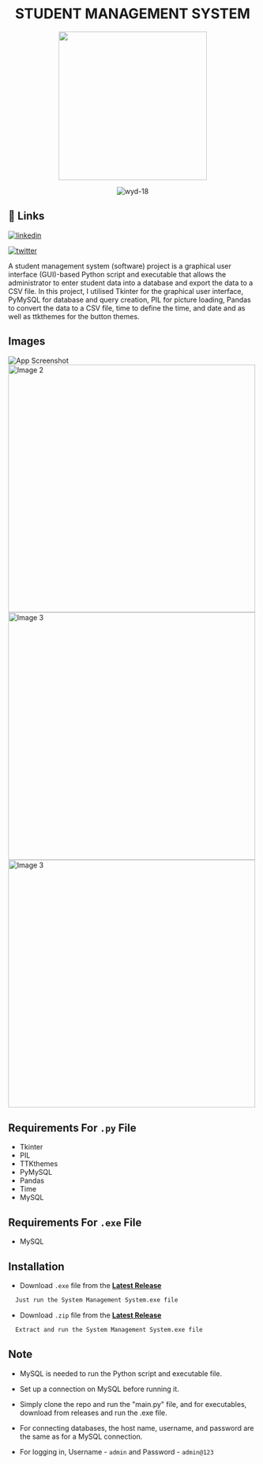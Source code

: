 <h1 align="center">STUDENT MANAGEMENT SYSTEM</h1>


<p align="center">
  <img src="https://cdn-icons-png.flaticon.com/512/2995/2995620.png" width="300" height="300">
</p>

<p align="center"> <img src="https://komarev.com/ghpvc/?username=wyd-18&label=Profile%20views&color=0e75b6&style=flat" alt="wyd-18" /> </p>


## 🔗 Links

[![linkedin](https://img.shields.io/badge/linkedin-0A66C2?style=for-the-badge&logo=linkedin&logoColor=white)](https://www.linkedin.com/in/santhoshs18/tw)

[![twitter](https://img.shields.io/badge/twitter-1DA1F2?style=for-the-badge&logo=twitter&logoColor=white)](https://twitter.com/Tfwyd_)


A student management system (software) project is a graphical user interface (GUI)-based Python script and executable that allows the administrator to enter student data into a database and export the data to a CSV file. In this project, I utilised Tkinter for the graphical user interface, PyMySQL for database and query creation, PIL for picture loading, Pandas to convert the data to a CSV file, time to define the time, and date and as well as ttkthemes for the button themes.


## Images

![App Screenshot](https://github.com/Wydoinn/Student-Management-System/blob/main/Images/Image%201.png/468x300?text=App+Screenshot+Here)
<img src="https://github.com/wyd-18/Student-Management-System/blob/main/Images/Image%202.png?raw=true" alt="Image 2" width="500">
<img src="https://github.com/wyd-18/Student-Management-System/blob/main/Images/Image%203.png?raw=true" alt="Image 3" width="500">
<img src="https://github.com/wyd-18/Student-Management-System/blob/main/Images/Image%204.png?raw=true" alt="Image 3" width="500">


## Requirements For `.py` File
* Tkinter
* PIL
* TTKthemes
* PyMySQL
* Pandas
* Time
* MySQL


## Requirements For `.exe` File

* MySQL


## Installation

* Download `.exe` file from the [**Latest Release**](https://github.com/wyd-18/Student-Management-System/releases/latest)
```bash
  Just run the System Management System.exe file
```

* Download `.zip` file from the [**Latest Release**](https://github.com/wyd-18/Student-Management-System/releases/latest)
```bash
  Extract and run the System Management System.exe file
```


## Note

* MySQL is needed to run the Python script and executable file.

* Set up a connection on MySQL before running it.

* Simply clone the repo and run the "main.py" file, and for executables, download from releases and run the .exe file.

* For connecting databases, the host name, username, and password are the same as for a MySQL connection.

* For logging in, Username - `admin` and Password - `admin@123`
